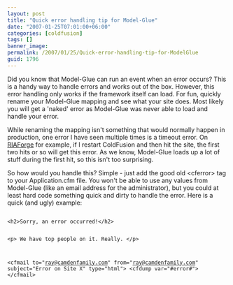 ```yaml
---
layout: post
title: "Quick error handling tip for Model-Glue"
date: "2007-01-25T07:01:00+06:00"
categories: [coldfusion]
tags: []
banner_image: 
permalink: /2007/01/25/Quick-error-handling-tip-for-ModelGlue
guid: 1796
---
```


Did you know that Model-Glue can run an event when an error occurs? This is a handy way to handle errors and works out of the box. However, this error handling only works if the framework itself can load. For fun, quickly rename your Model-Glue mapping and see what your site does. Most likely you will get a 'naked' error as Model-Glue was never able to load and handle your error. 

<more>

While renaming the mapping isn't something that would normally happen in production, one error I have seen multiple times is a timeout error. On <a href="http://www.riaforge.org">RIAForge</a> for example, if I restart ColdFusion and then hit the site, the first two hits or so will get this error. As we know, Model-Glue loads up a lot of stuff during the first hit, so this isn't too surprising. 

So how would you handle this? Simple - just add the good old &lt;cferror&gt; tag to your Application.cfm file. You won't be able to use any values from Model-Glue (like an email address for the administrator), but you could at least hard code something quick and dirty to handle the error. Here is a quick (and ugly) example:

<code>
&lt;h2&gt;Sorry, an error occurred!&lt;/h2&gt;

&lt;p&gt;
We have top people on it. Really.
&lt;/p&gt;

&lt;cfmail to="ray@camdenfamily.com" from="ray@camdenfamily.com" subject="Error on Site X" type="html"&gt;
&lt;cfdump var="#error#"&gt;
&lt;/cfmail&gt;
</code>